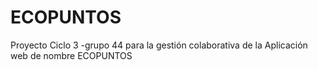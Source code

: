 # ECOPUNTOS
Proyecto Ciclo 3 -grupo 44 para la gestión colaborativa de la Aplicación web de nombre ECOPUNTOS
